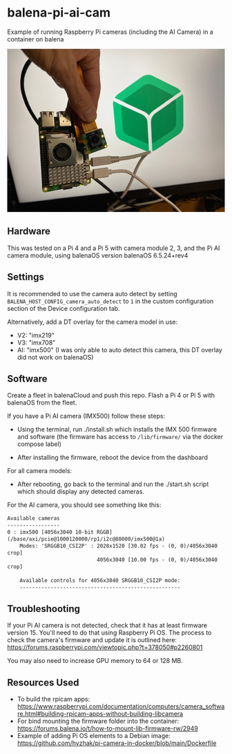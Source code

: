 # balena-pi-ai-cam
Example of running Raspberry Pi cameras (including the AI Camera) in a container on balena

<img src="pi-ai-balena.jpg">

## Hardware
This was tested on a Pi 4 and a Pi 5 with camera module 2, 3, and the Pi AI camera module, using balenaOS version balenaOS 6.5.24+rev4

## Settings

It is recommended to use the camera auto detect by setting `BALENA_HOST_CONFIG_camera_auto_detect` to `1` in the custom configuration section of the Device configuration tab.

Alternatively, add a DT overlay for the camera model in use:
 - V2: "imx219"
 - V3: "imx708"
 - AI: "imx500" (I was only able to auto detect this camera, this DT overlay did not work on balenaOS)

## Software

Create a fleet in balenaCloud and push this repo. Flash a Pi 4 or Pi 5 with balenaOS from the fleet.

If you have a Pi AI camera (IMX500) follow these steps:

- Using the terminal, run ./install.sh which installs the IMX 500 firmware and software (the firmware has access to `/lib/firmware/` via the docker compose label)

- After installing the firmware, reboot the device from the dashboard

For all camera models: 

- After rebooting, go back to the terminal and run the ./start.sh script which should display any detected cameras.

For the AI camera, you should see something like this:

```
Available cameras
-----------------
0 : imx500 [4056x3040 10-bit RGGB] (/base/axi/pcie@1000120000/rp1/i2c@88000/imx500@1a)
    Modes: 'SRGGB10_CSI2P' : 2028x1520 [30.02 fps - (0, 0)/4056x3040 crop]
                             4056x3040 [10.00 fps - (0, 0)/4056x3040 crop]

    Available controls for 4056x3040 SRGGB10_CSI2P mode:
    ----------------------------------------------------
```

## Troubleshooting

If your Pi AI camera is not detected, check that it has at least firmware version 15. You'll need to do that using Raspberry Pi OS. The process to check the camera's firmware and update it is outlined here: https://forums.raspberrypi.com/viewtopic.php?t=378050#p2260801

You may also need to increase GPU memory to 64 or 128 MB.

## Resources Used

- To build the rpicam apps: https://www.raspberrypi.com/documentation/computers/camera_software.html#building-rpicam-apps-without-building-libcamera
- For bind mounting the firmware folder into the container: https://forums.balena.io/t/how-to-mount-lib-firmware-rw/2949
- Example of adding Pi OS elements to a Debian image: https://github.com/hyzhak/pi-camera-in-docker/blob/main/Dockerfile
